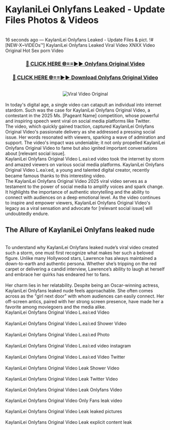 # KaylaniLei Onlyfans Leaked - Update Files Photos & Videos 
<br>
16 seconds ago — KaylaniLei Onlyfans Leaked - Update Files & pict. !#[NEW-X~VIDEOs™] KaylaniLei Onlyfans Leaked Viral Video XNXX Video Original Hot Sex porn Video
<br>
<div align="center">
<h3><a href="http://freeplayer.one?title=KaylaniLei&ref=25OR" rel="nofollow">🔴 CLICK HERE 🌐==►► Onlyfans Original Video</a></h3>
<h3><a href="http://freeplayer.one?title=KaylaniLei&ref=25OR" rel="nofollow">🔴 CLICK HERE 🌐==►► Download Onlyfans Original Video</a></h3>
<br>
<a href="http://freeplayer.one?title=KaylaniLei&ref=25OR" rel="nofollow" data-target="animated-image.originalLink"><img src="https://i.ibb.co.com/xMMVF88/686577567.gif" alt="Viral Video Original" style="max-width: 100%; display: inline-block;" data-target="animated-image.originalImage"></a>
</div>
<br>
In today's digital age, a single video can catapult an individual into internet stardom. Such was the case for KaylaniLei Onlyfans Original Video, a contestant in the 2025 Ms. [Pageant Name] competition, whose powerful and inspiring speech went viral on social media platforms like Twitter.
<br>
The video, which quickly gained traction, captured KaylaniLei Onlyfans Original Video's passionate delivery as she addressed a pressing social issue. Her words resonated with viewers, sparking a wave of admiration and support. The video's impact was undeniable; it not only propelled KaylaniLei Onlyfans Original Video to fame but also ignited important conversations about [relevant social issue].
<br>
KaylaniLei Onlyfans Original Video L.ea𝚔ed video took the internet by storm and amazed viewers on various social media platforms. KaylaniLei Onlyfans Original Video L.ea𝚔ed, a young and talented digital creator, recently became famous thanks to this interesting video.
<br>
The KaylaniLei Onlyfans Original Video 2025 viral video serves as a testament to the power of social media to amplify voices and spark change. It highlights the importance of authentic storytelling and the ability to connect with audiences on a deep emotional level. As the video continues to inspire and empower viewers, KaylaniLei Onlyfans Original Video's legacy as a viral sensation and advocate for [relevant social issue] will undoubtedly endure.
<br>
<h2>The Allure of KaylaniLei Onlyfans leaked nude</h2>
<br>
To understand why KaylaniLei Onlyfans leaked nude’s viral video created such a storm, one must first recognize what makes her such a beloved figure. Unlike many Hollywood stars, Lawrence has always maintained a down-to-earth and authentic persona. Whether she’s tripping on the red carpet or delivering a candid interview, Lawrence’s ability to laugh at herself and embrace her quirks has endeared her to fans.
<br><br>
Her charm lies in her relatability. Despite being an Oscar-winning actress, KaylaniLei Onlyfans leaked nude feels approachable. She often comes across as the "girl next door" with whom audiences can easily connect. Her off-screen antics, paired with her strong screen presence, have made her a favorite among moviegoers and the media alike.
<br>
KaylaniLei Onlyfans Original Video L.ea𝚔ed Video
<br><br>
KaylaniLei Onlyfans Original Video L.ea𝚔ed Shower Video
<br><br>
KaylaniLei Onlyfans Original Video L.ea𝚔ed Photo
<br><br>
KaylaniLei Onlyfans Original Video L.ea𝚔ed video instagram
<br><br>
KaylaniLei Onlyfans Original Video L.ea𝚔ed Video Twitter
<br><br>
KaylaniLei Onlyfans Original Video Leak Shower Video
<br><br>
KaylaniLei Onlyfans Original Video Leak Twitter Video
<br><br>
KaylaniLei Onlyfans Original Video Leak Onlyfans Video
<br><br>
KaylaniLei Onlyfans Original Video Only Fans leak video
<br><br>
KaylaniLei Onlyfans Original Video Leak leaked pictures
<br><br>
KaylaniLei Onlyfans Original Video Leak explicit content leak